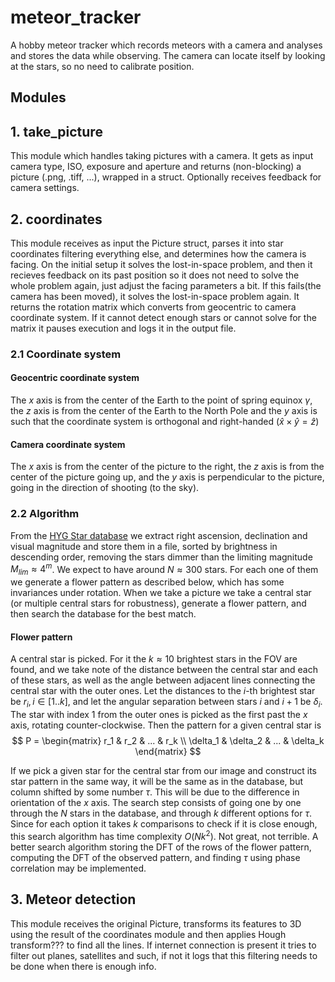 # meteor_tracker

A hobby meteor tracker which records meteors with a camera and analyses and stores the data while observing. The camera can locate itself by looking at the stars, so no need to calibrate position.

## Modules

## 1. take_picture

This module which handles taking pictures with a camera. It gets as input camera type, ISO, exposure and aperture and returns (non-blocking) a picture (.png, .tiff, ...), wrapped in a struct. Optionally receives feedback for camera settings.

## 2. coordinates

This module receives as input the Picture struct, parses it into star coordinates filtering everything else, and determines how the camera is facing. On the initial setup it solves the lost-in-space problem, and then it recieves feedback on its past position so it does not need to solve the whole problem again, just adjust the facing parameters a bit. If this fails(the camera has been moved), it solves the lost-in-space problem again. It returns the rotation matrix which converts from geocentric to camera coordinate system. If it cannot detect enough stars or cannot solve for the matrix it pauses execution and logs it in the output file. 

### 2.1 Coordinate system

#### Geocentric coordinate system

The $x$ axis is from the center of the Earth to the point of spring equinox $\gamma$, the $z$ axis is from the center of the Earth to the North Pole and the $y$ axis is such that the coordinate system is orthogonal and right-handed $(\hat{x} \times \hat{y} = \hat{z})$

#### Camera coordinate system 

The $x$ axis is from the center of the picture to the right, the $z$ axis is from the center of the picture going up, and the $y$ axis is perpendicular to the picture, going in the direction of shooting (to the sky).

### 2.2 Algorithm 

From the [HYG Star database](https://github.com/astronexus/HYG-Database) we extract right ascension, declination and visual magnitude and store them in a file, sorted by brightness in descending order, removing the stars dimmer than the limiting magnitude $M_{lim} \approx 4^{m}$. We expect to have around $N \approx 300$ stars. For each one of them we generate a flower pattern as described below, which has some invariances under rotation. When we take a picture we take a central star (or multiple central stars for robustness), generate a flower pattern, and then search the database for the best match.

#### Flower pattern

A central star is picked. For it the $k \approx 10$ brightest stars in the FOV are found, and we take note of the distance between the central star and each of these stars, as well as the angle between adjacent lines connecting the central star with the outer ones. Let the distances to the $i$-th brightest star be $r_i, i \in [1..k]$, and let the angular separation between stars $i$ and $i+1$ be $\delta_i$. The star with index $1$ from the outer ones is picked as the first past the $x$ axis, rotating counter-clockwise. Then the pattern for a given central star is 
$$
    P = \begin{matrix}
        r_1 & r_2 & ... & r_k \\
        \delta_1 & \delta_2 & ... & \delta_k
    \end{matrix}
$$

If we pick a given star for the central star from our image and construct its star pattern in the same way, it will be the same as in the database, but column shifted by some number $\tau$. This will be due to the difference in orientation of the $x$ axis. The search step consists of going one by one through the $N$ stars in the database, and through $k$ different options for $\tau$. Since for each option it takes $k$ comparisons to check if it is close enough, this search algorithm has time complexity $O(Nk^2)$. Not great, not terrible. A better search algorithm storing the DFT of the rows of the flower pattern, computing the DFT of the observed pattern, and finding $\tau$ using phase correlation may be implemented. 

## 3. Meteor detection

This module receives the original Picture, transforms its features to 3D using the result of the coordinates module and then applies Hough transform??? to find all the lines. If internet connection is present it tries to filter out planes, satellites and such, if not it logs that this filtering needs to be done when there is enough info.

